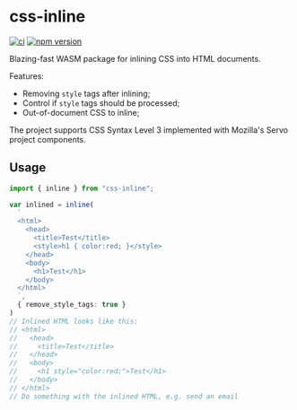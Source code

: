 # css-inline

[![ci](https://github.com/Stranger6667/css-inline/workflows/ci/badge.svg)](https://github.com/Stranger6667/css-inline/actions)
[![npm version](https://badge.fury.io/js/css-inline.svg)](https://badge.fury.io/js/css-inline)

Blazing-fast WASM package for inlining CSS into HTML documents.

Features:

- Removing ``style`` tags after inlining;
- Control if ``style`` tags should be processed;
- Out-of-document CSS to inline;

The project supports CSS Syntax Level 3 implemented with Mozilla's Servo project components.

## Usage

```typescript
import { inline } from "css-inline";

var inlined = inline(
  `
  <html>
    <head>
      <title>Test</title>
      <style>h1 { color:red; }</style>
    </head>
    <body>
      <h1>Test</h1>
    </body>
  </html>
  `,
  { remove_style_tags: true }
)
// Inlined HTML looks like this:
// <html>
//   <head>
//     <title>Test</title>
//   </head>
//   <body>
//     <h1 style="color:red;">Test</h1>
//   </body>
// </html>
// Do something with the inlined HTML, e.g. send an email
```
